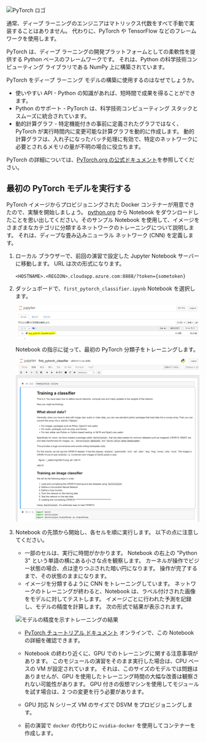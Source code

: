 ![PyTorch ロゴ](../media/5-image1.png) 

通常、ディープ ラーニングのエンジニアはマトリックス代数をすべて手動で実装することはありません。 代わりに、PyTorch や TensorFlow などのフレームワークを使用します。  

PyTorch は、ディープ ラーニングの開発プラットフォームとしての柔軟性を提供する Python ベースのフレームワークです。 それは、Python の科学技術コンピューティング ライブラリである NumPy 上に構築されています。 

PyTorch をディープ ラーニング モデルの構築に使用するのはなぜでしょうか。  

- 使いやすい API - Python の知識があれば、短時間で成果を得ることができます。
- Python のサポート - PyTorch は、科学技術コンピューティング スタックとスムーズに統合されています。
- 動的計算グラフ - 特定機能付きの事前に定義されたグラフではなく、PyTorch が実行時間内に変更可能な計算グラフを動的に作成します。 動的計算グラフは、入れ子になったバッチ処理に有効で、特定のネットワークに必要とされるメモリの量が不明の場合に役立ちます。

PyTorch の詳細については、[PyTorch.org の公式ドキュメント](https://pytorch.org/about/)を参照してください。

## <a name="run-your-first-pytorch-model"></a>最初の PyTorch モデルを実行する

PyTorch イメージからプロビジョニングされた Docker コンテナーが用意できたので、実験を開始しましょう。 [python.org](https://python.org) から Notebook をダウンロードしたことを思い出してください。そのサンプル Notebook を使用して、イメージをさまざまなカテゴリに分類するネットワークのトレーニングについて説明します。 それは、ディープな畳み込みニューラル ネットワーク (CNN) を定義します。

1. ローカル ブラウザーで、前回の演習で設定した Jupyter Notebook サーバーに移動します。 URL は次の形式になります。

    `<HOSTNAME>.<REGION>.cloudapp.azure.com:8888/?token={sometoken}`

1. ダッシュボードで、`first_pytorch_classifier.ipynb` Notebook を選択します。

    ![first_pytorch_classifier.ipynb を選択](../media/5-image2.PNG)

    Notebook の指示に従って、最初の PyTorch 分類子をトレーニングします。

    !["分類子トレーニング Notebook" のスクリーンショット](../media/5-image3.PNG)

2. Notebook の先頭から開始し、各セルを順に実行します。 以下の点に注意してください。

    - 一部のセルは、実行に時間がかかります。 Notebook の右上の "Python 3" という単語の横にある小さな点を観察します。 カーネルが操作でビジー状態の場合、点は塗りつぶされた暗い円になります。 操作が完了するまで、その状態のままになります。 
    - イメージを分類するように CNN をトレーニングしています。 ネットワークのトレーニングが終わると、Notebook は、ラベル付けされた画像をモデルに対してテストします。 イメージごとに行われた予測を記録し、モデルの精度を計算します。 次の形式で結果が表示されます。

    ![モデルの精度を示すトレーニングの結果](../media/accuracy.png)
    
    - [PyTorch チュートリアル ドキュメント](https://pytorch.org/tutorials/beginner/blitz/cifar10_tutorial.html) オンラインで、この Notebook の詳細を確認できます。
    
    - Notebook の終わり近くに、GPU でのトレーニングに関する注意事項があります。 このモジュールの演習をそのまま実行した場合は、CPU ベースの VM が設定されています。 それは、このサイズのモデルでは問題はありませんが、GPU を使用したトレーニング時間の大幅な改善は観察されない可能性があります。 GPU 付きの仮想マシンを使用してモジュールを試す場合は、2 つの変更を行う必要があります。
    - GPU 対応 N シリーズ VM のサイズで DSVM をプロビジョニングします。
    - 前の演習で `docker` の代わりに `nvidia-docker` を使用してコンテナーを作成します。